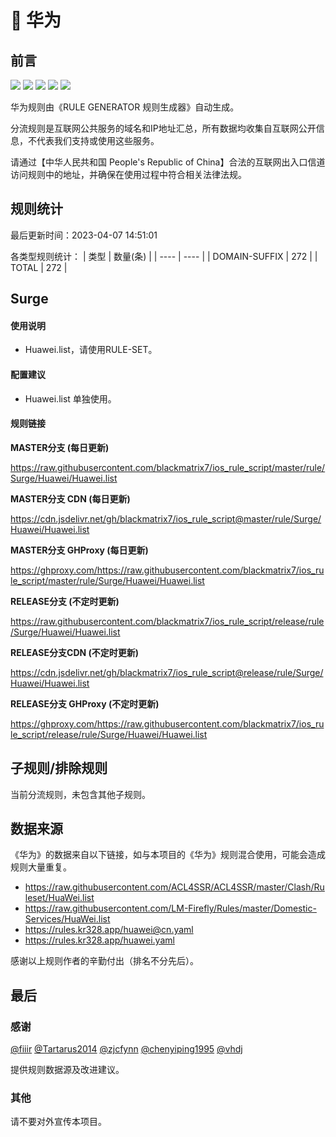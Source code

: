 # 🧸 华为

## 前言

![](https://shields.io/badge/-移除重复规则-ff69b4) ![](https://shields.io/badge/-DOMAIN与DOMAIN--SUFFIX合并-green) ![](https://shields.io/badge/-DOMAIN--SUFFIX间合并-critical) ![](https://shields.io/badge/-DOMAIN--SUFFIX与DOMAIN--KEYWORD合并-blue) ![](https://shields.io/badge/-IP--CIDR(6)合并-blueviolet) 

华为规则由《RULE GENERATOR 规则生成器》自动生成。

分流规则是互联网公共服务的域名和IP地址汇总，所有数据均收集自互联网公开信息，不代表我们支持或使用这些服务。

请通过【中华人民共和国 People's Republic of China】合法的互联网出入口信道访问规则中的地址，并确保在使用过程中符合相关法律法规。

## 规则统计

最后更新时间：2023-04-07 14:51:01

各类型规则统计：
| 类型 | 数量(条)  | 
| ---- | ----  |
| DOMAIN-SUFFIX | 272  | 
| TOTAL | 272  | 


## Surge 

#### 使用说明
- Huawei.list，请使用RULE-SET。

#### 配置建议
- Huawei.list 单独使用。

#### 规则链接
**MASTER分支 (每日更新)**

https://raw.githubusercontent.com/blackmatrix7/ios_rule_script/master/rule/Surge/Huawei/Huawei.list

**MASTER分支 CDN (每日更新)**

https://cdn.jsdelivr.net/gh/blackmatrix7/ios_rule_script@master/rule/Surge/Huawei/Huawei.list

**MASTER分支 GHProxy (每日更新)**

https://ghproxy.com/https://raw.githubusercontent.com/blackmatrix7/ios_rule_script/master/rule/Surge/Huawei/Huawei.list

**RELEASE分支 (不定时更新)**

https://raw.githubusercontent.com/blackmatrix7/ios_rule_script/release/rule/Surge/Huawei/Huawei.list

**RELEASE分支CDN (不定时更新)**

https://cdn.jsdelivr.net/gh/blackmatrix7/ios_rule_script@release/rule/Surge/Huawei/Huawei.list

**RELEASE分支 GHProxy (不定时更新)**

https://ghproxy.com/https://raw.githubusercontent.com/blackmatrix7/ios_rule_script/release/rule/Surge/Huawei/Huawei.list

## 子规则/排除规则


当前分流规则，未包含其他子规则。

## 数据来源

《华为》的数据来自以下链接，如与本项目的《华为》规则混合使用，可能会造成规则大量重复。

- https://raw.githubusercontent.com/ACL4SSR/ACL4SSR/master/Clash/Ruleset/HuaWei.list
- https://raw.githubusercontent.com/LM-Firefly/Rules/master/Domestic-Services/HuaWei.list
- https://rules.kr328.app/huawei@cn.yaml
- https://rules.kr328.app/huawei.yaml


感谢以上规则作者的辛勤付出（排名不分先后）。

## 最后

### 感谢

[@fiiir](https://github.com/fiiir) [@Tartarus2014](https://github.com/Tartarus2014) [@zjcfynn](https://github.com/zjcfynn) [@chenyiping1995](https://github.com/chenyiping1995) [@vhdj](https://github.com/vhdj)

提供规则数据源及改进建议。

### 其他

请不要对外宣传本项目。